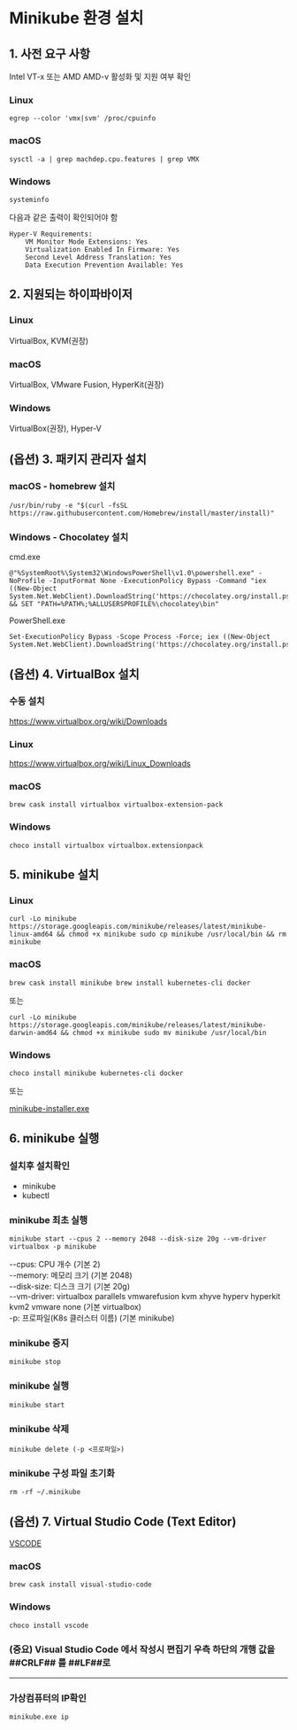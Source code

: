 # Minikube 환경 설치
## 1. 사전 요구 사항
Intel VT-x 또는 AMD AMD-v 활성화 및 지원 여부 확인

### Linux
    egrep --color 'vmx|svm' /proc/cpuinfo

### macOS
    sysctl -a | grep machdep.cpu.features | grep VMX

### Windows
    systeminfo

다음과 같은 출력이 확인되어야 함

    Hyper-V Requirements:
        VM Monitor Mode Extensions: Yes
        Virtualization Enabled In Firmware: Yes
        Second Level Address Translation: Yes
        Data Execution Prevention Available: Yes

## 2. 지원되는 하이파바이저
### Linux
VirtualBox, KVM(권장)

### macOS
VirtualBox, VMware Fusion, HyperKit(권장)

### Windows
VirtualBox(권장), Hyper-V

## (옵션) 3. 패키지 관리자 설치
### macOS - homebrew 설치
    /usr/bin/ruby -e "$(curl -fsSL https://raw.githubusercontent.com/Homebrew/install/master/install)"

### Windows - Chocolatey 설치
cmd.exe

    @"%SystemRoot%\System32\WindowsPowerShell\v1.0\powershell.exe" -NoProfile -InputFormat None -ExecutionPolicy Bypass -Command "iex ((New-Object System.Net.WebClient).DownloadString('https://chocolatey.org/install.ps1'))" && SET "PATH=%PATH%;%ALLUSERSPROFILE%\chocolatey\bin"

PowerShell.exe

    Set-ExecutionPolicy Bypass -Scope Process -Force; iex ((New-Object System.Net.WebClient).DownloadString('https://chocolatey.org/install.ps1'))

## (옵션) 4. VirtualBox 설치
### 수동 설치
https://www.virtualbox.org/wiki/Downloads

### Linux
https://www.virtualbox.org/wiki/Linux_Downloads

### macOS
    brew cask install virtualbox virtualbox-extension-pack

### Windows
    choco install virtualbox virtualbox.extensionpack

## 5. minikube 설치
### Linux
    curl -Lo minikube https://storage.googleapis.com/minikube/releases/latest/minikube-linux-amd64 && chmod +x minikube sudo cp minikube /usr/local/bin && rm minikube

### macOS
    brew cask install minikube brew install kubernetes-cli docker

또는

    curl -Lo minikube https://storage.googleapis.com/minikube/releases/latest/minikube-darwin-amd64 && chmod +x minikube sudo mv minikube /usr/local/bin

### Windows
    choco install minikube kubernetes-cli docker

또는

[minikube-installer.exe](https://github.com/kubernetes/minikube/releases/latest)

## 6. minikube 실행
### 설치후 설치확인
- minikube
- kubectl

### minikube 최초 실행
    minikube start --cpus 2 --memory 2048 --disk-size 20g --vm-driver virtualbox -p minikube

--cpus: CPU 개수 (기본 2)  
--memory: 메모리 크기 (기본 2048)  
--disk-size: 디스크 크기 (기본 20g)  
--vm-driver: virtualbox parallels vmwarefusion kvm xhyve hyperv hyperkit kvm2 vmware none (기본 virtualbox)  
-p: 프로파일(K8s 클러스터 이름) (기본 minikube)  

### minikube 중지
    minikube stop

### minikube 실행
    minikube start

### minikube 삭제
    minikube delete (-p <프로파일>)

### minikube 구성 파일 초기화
    rm -rf ~/.minikube

## (옵션) 7. Virtual Studio Code (Text Editor)
[VSCODE](https://code.visualstudio.com)

### macOS
    brew cask install visual-studio-code

### Windows
    choco install vscode

### (중요) Visual Studio Code  에서 작성시 편집기 우측 하단의 개행 값을  ##CRLF## 를 ##LF##로 

<hr/>

### 가상컴퓨터의 IP확인
    minikube.exe ip
